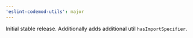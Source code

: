 ```yaml
---
'eslint-codemod-utils': major
---
```


Initial stable release. Additionally adds additional util `hasImportSpecifier`.
